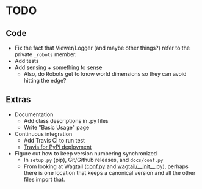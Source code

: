 # TODO

## Code

- Fix the fact that Viewer/Logger (and maybe other things?) refer to the private `_robots` member.
- Add tests
- Add sensing + something to sense
  - Also, do Robots get to know world dimensions so they can avoid hitting the edge?

## Extras

- Documentation
  - Add class descriptions in .py files
  - Write "Basic Usage" page
- Continuous integration
  - Add Travis CI to run test
  - [Travis for PyPi deployment](https://docs.travis-ci.com/user/deployment/pypi/)
- Figure out how to keep version numbering synchronized
  - In `setup.py` (pip), Git/Github releases, and `docs/conf.py`
  - From looking at Wagtail ([conf.py](https://github.com/wagtail/wagtail/blob/v2.8.1/docs/conf.py) and [wagtail/\_\_init\_\_.py](https://github.com/wagtail/wagtail/blob/v2.8.1/wagtail/__init__.py)), perhaps there is one location that keeps a canonical version and all the other files import that.
